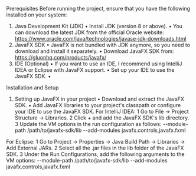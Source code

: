 Prerequisites
Before running the project, ensure that you have the following installed on your system:
1. Java Development Kit (JDK)
	•	Install JDK (version 8 or above).
	•	You can download the latest JDK from the official Oracle website: https://www.oracle.com/java/technologies/javase-jdk-downloads.html
2. JavaFX SDK
	•	JavaFX is not bundled with JDK anymore, so you need to download and install it separately.
	•	Download JavaFX SDK from: https://gluonhq.com/products/javafx/
3. IDE (Optional)
	•	If you want to use an IDE, I recommend using IntelliJ IDEA or Eclipse with JavaFX support.
	•	Set up your IDE to use the JavaFX SDK.
	•	


Installation and Setup
1. Setting up JavaFX in your project
	•	Download and extract the JavaFX SDK.
	•	Add JavaFX libraries to your project's classpath or configure your IDE to use the JavaFX SDK.
For IntelliJ IDEA:
	1	Go to File -> Project Structure -> Libraries.
	2	Click + and add the JavaFX SDK's lib directory.
	3	Update the VM options in the run configuration as follows: --module-path /path/to/javafx-sdk/lib --add-modules javafx.controls,javafx.fxml




For Eclipse:
	1	Go to Project -> Properties -> Java Build Path -> Libraries -> Add External JARs.
	2	Select all the .jar files in the lib folder of the JavaFX SDK.
	3	Under the Run Configurations, add the following arguments to the VM options:
--module-path /path/to/javafx-sdk/lib --add-modules javafx.controls,javafx.fxml



